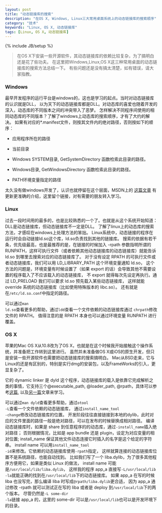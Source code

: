 ```yaml
---
layout: post
title: "动态链接库的搜索"
description: "在OS X, Windows, Linux三大常用桌面系统上的动态链接库的搜索顺序"
category: "技术"
keywords: "Linux, OS X, 动态链接库"
tags: [Linux, OS X, 动态链接库]
---
```

{% include JB/setup %}


> 在OS X下安装一些开源软件，其动态链接库的依赖比较复杂，为了搞明白还是花了些功夫。
> 在这里把Windows,Linux,OS X这三种常用桌面的动态链接库的搜索方法总结一下。
> 有些问题还是没有搞太清楚，如有错误，请大家指教。
>

### Windows

最早开发程序的运行平台是windows的，这也是学习的起点。当时对动态链接库的认识就是DLL，
以为天下的动态链接库都是DLL。对动态库的喜爱也随着开发的深入，动态库的不同版本之间的冲突带入了恶梦。
怎样解决不同程序间使用的相同动态库的不同版本？了解了windows上动态库的搜索顺序，才有了大约的解决。
如果有对应的\*.manifest文件，则按其文件内的绝对路径，否则按如下的顺序：

* 应用程序所在的路径

* 当前目录

* Windows SYSTEM目录, GetSystemDirectory 函数检索此目录的路径。

* Windows目录, GetWindowsDirectory 函数检索此目录的路径。

* PATH环境变量指定的路径

太久没有做windows开发了，认识也就停留在这个层面，MSDN上的
[这篇文章](http://msdn.microsoft.com/en-us/library/ms682586%28VS.85%29.aspx)
有更新更准确的介绍，这里留个链接，对有需要的朋友转入学习。

### Linux

过去一段时间用的最多的，也是比较熟悉的一个了。也就是从这个系统开始知道：DLL是动态链接库，但动态链接库不一定是DLL。
了解了linux上的动态库的搜索方法，才感叹在windows上处理方法的笨拙。
Linux系统中，动态链接的程序在运行时会自动链接ld.so这个库，ld.so负责找到其他的链接库。
搜索的依据有若干条，优先级最高，也是最推荐的是，在链接的时候加入 -rpath 参数指明所谓的 RUNPATH，这样可执行文件（或者依赖其他动态链接库的动态链接库）就能告诉 ld.so 到哪里去搜索对应的动态链接库了。
对于没有设定 RPATH 的可执行文件或者动态链接库，我们可以用 LD_LIBRARY_PATH 这个环境变量通知 ld.so，
这个方法的问题是，环境变量有时候设置了（如果 export 的话）会导致其他不需要设置的程序载入了不应该载入的动态链接库，
不 export 就得每次先设定再执行。通过 LD_PRELOAD 我们可以要求 ld.so 预先载入某些动态链接库，
这样就能 override 系统的动态链接库（比如使用特殊版本的 libc.so）。
还有就是在<code>/etc/ld.so.conf</code>中指定的路径。

可以通过<code>man ld.so</code>查看更多的帮助，通过<code>ldd</code>查看一个文件依赖的动态链接库通过 <code>chrpath</code>修改文件的 RPATH。
值得注意的是 RPATH 本身也可以通过环境变量 RUNPATH 进行覆盖。

### OS X

苹果的Mac OS X从10.8改为了OS X，也就是在这个时候我开始接触这个操作系统，并准备把工作转到这里进行。
虽然并未准备做OS X或iOS的原生开发，但只是安装一些开源软件也需要把动态链接库的搜索搞明白。
Mac从BSD走来，它与Linux的还是有区别的，特别是实行dmg的安装包，以及FrameWorks的引入，更显复杂了。

它的 dynamic linker 是 dyld 这个程序，动态链接库的载入是依靠它完成解析之类的事情，它支持三个@executable_path,
@loader_path, @rpath，具体可以参考[这篇](https://wincent.com/wiki/@executable_path,_@load_path_and_@rpath),
以及[另一篇](http://www.dribin.org/dave/blog/archives/2009/11/15/rpath/)文章来学习。

可以通过<code>man dyld</code>查看更多帮助，通过<code>otool -L</code>查看一个文件依赖的动态链接库，
通过<code>install_name_tool -change</code>修改动态链接库的位置。
开发阶段往往直接链接到本地的dylib，此时对应的文件里面的路径一般是绝对路径，可以在发布的时候替换成相对路径。
编译动态链接库时，如果是 share 到任意程序的的动态库，通过<code>-install_name</code>插入绝对路径；
否则根据情况，比如是 app bundle 还是 plugin，设定为对应变量的相对位置;
install_name 保证其他文件动态连接它时插入的名字是这个给定的字符串。
install name 可以用<code>install_name_tool -id</code>来修改。它依赖的动态链接库使用<code>-rpath</code>指定，
这样就算连接的动态链接库位置不是系统路径，也能自动找到。
比如我们写了一个 liba.dylib，为了很多其他程序方便用它，如果是类似 Linux 的做法，
install name 可能是<code>/usr/local/lib/liba.dylib</code>，
这样我的程序 app_a 直接写<code>-L/usr/local/lib -la</code>就能正确的找到在<code>/usr/local/lib</code>下的动态链接库。
如果 app_a 在写的时候 liba 也没写完，那么编译 liba 时写成<code>@rpath/liba.dylib</code>更合适，
因为 app_a 通过修改 -rpath 就可以测试正在写的 liba 或者是 deploy 到<code>/usr/local/lib</code>下的两个版本。
尽管仍然是<code>-L some-dir -la</code>链接 app_a 的，这里的 some-dir 可以是<code>/usr/local/lib</code>也可以是开发环境下的目录。










